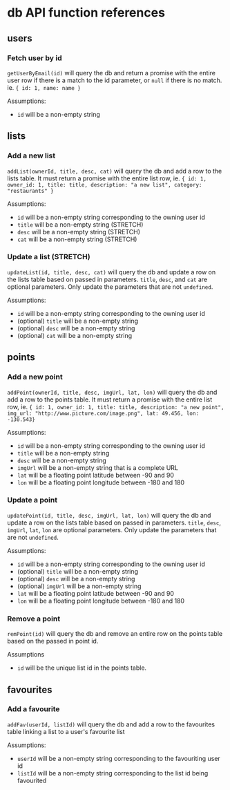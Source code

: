 # db API function references

## users

<!-- ### Add new user
`addUser(name, email, password)` will query the db and add a row to the users table. It must return a promise with the entire user row, ie. `{ id: 1, name: name, email: email@email.com, password: 4d6h%4F7$$ }`

Assumptions:
  * `name` will be a non-empty string
  * `email` will be a non-empty string
  * `password` will be a non-empty string, already hashed

### Fetch user by email
`getUserByEmail(email)` will query the db and return a promise with the entire user row if there is a match to the email parameter, or `null` if there is no match. ie. `{ id: 1, name: name, email: email@email.com, password: 4d6h%4F7$$ }`

Assumptions:
  * `email` will be a non-empty string -->

### Fetch user by id
`getUserByEmail(id)` will query the db and return a promise with the entire user row if there is a match to the id parameter, or `null` if there is no match. ie. `{ id: 1, name: name }`

Assumptions:
  * `id` will be a non-empty string
<!-- 
### Update user account (STRETCH)

`updateUser(id, name, email, password)` will query the database for a particular user and update the rows based on passed in parameters. `name`, `email`, and `password` are optional parameters. Only update the parameters that are not `undefined`.

Assumptions:
  * `id` will be a non-empty string and guaranteed to be passed
  * (optional) `name` will be a non-empty string
  * (optional) `email` will be a non-empty string
  * (password) `password` will be a non-empty string, already hashed

### Delete user account (STRETCH)

`deleteUser(id)` will query the database for a particular user based on the passed in id and delete that entire row.

Assumptions:
  * `id` will be a non-empty string and guaranteed to be passed -->

## lists

### Add a new list
`addList(ownerId, title, desc, cat)` will query the db and add a row to the lists table. It must return a promise with the entire list row, ie. `{ id: 1, owner_id: 1, title: title, description: "a new list", category: "restaurants" }`

Assumptions:
  * `id` will be a non-empty string corresponding to the owning user id
  * `title` will be a non-empty string (STRETCH)
  * `desc` will be a non-empty string (STRETCH)
  * `cat` will be a non-empty string (STRETCH)

### Update a list (STRETCH)
`updateList(id, title, desc, cat)` will query the db and update a row on the lists table based on passed in parameters. `title`, `desc`, and `cat` are optional parameters. Only update the parameters that are not `undefined`.

Assumptions:
  * `id` will be a non-empty string corresponding to the owning user id
  * (optional) `title` will be a non-empty string
  * (optional) `desc` will be a non-empty string
  * (optional) `cat` will be a non-empty string

<!-- ### Add contributor to a list (OPTIONAL)
`addContributor(userId, listId)` creates a relationship between a list and a contributing user in the contributors table.

Assumptions:
  * `userId` will be a corresponding id in the users table
  * `listId` will be a corresponding id in the lists table 

### Remove contributor from a list (OPTIONAL)
`remContributor(id)` a row in the contributors table.

Assumptions:
  * `id` will be the unique list id in the contributors table. -->

## points

### Add a new point
`addPoint(ownerId, title, desc, imgUrl, lat, lon)` will query the db and add a row to the points table. It must return a promise with the entire list row, ie. `{ id: 1, owner_id: 1, title: title, description: "a new point", img_url: "http://www.picture.com/image.png", lat: 49.456, lon: -130.543}`

Assumptions:
  * `id` will be a non-empty string corresponding to the owning user id
  * `title` will be a non-empty string
  * `desc` will be a non-empty string
  * `imgUrl` will be a non-empty string that is a complete URL
  * `lat` will be a floating point latitude between -90 and 90
  * `lon` will be a floating point longitude between -180 and 180

### Update a point
`updatePoint(id, title, desc, imgUrl, lat, lon)` will query the db and update a row on the lists table based on passed in parameters. `title`, `desc`, `imgUrl`, `lat`, `lon` are optional parameters. Only update the parameters that are not `undefined`.

Assumptions:
  * `id` will be a non-empty string corresponding to the owning user id
  * (optional) `title` will be a non-empty string
  * (optional) `desc` will be a non-empty string
  * (optional) `imgUrl` will be a non-empty string
  * `lat` will be a floating point latitude between -90 and 90
  * `lon` will be a floating point longitude between -180 and 180

### Remove a point
`remPoint(id)` will query the db and remove an entire row on the points table based on the passed in point id. 

Assumptions
* `id` will be the unique list id in the points table.

## favourites

### Add a favourite

`addFav(userId, listId)` will query the db and add a row to the favourites table linking a list to a user's favourite list

Assumptions:
* `userId` will be a non-empty string corresponding to the favouriting user id
* `listId` will be a non-empty string corresponding to the list id being favourited

